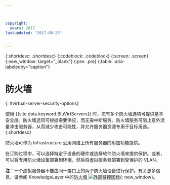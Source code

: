 ```yaml
---



copyright:
  years: 2017
lastupdated: "2017-08-23"


---
```


{:shortdesc: .shortdesc}
{:codeblock: .codeblock}
{:screen: .screen}
{:new_window: target="_blank"}
{:pre: .pre}
{:table: .aria-labeledby="caption"}


# 防火墙
{: #virtual-server-security-options}

使用 {{site.data.keyword.BluVirtServers}} 时，您有多个防火墙选项可提供基本安全层。防火墙选项可根据需要供应，而无需中断服务。防火墙服务可阻止意外流量冲击服务器，从而减少攻击可能性，并允许服务器资源专用于目标用途。
{:shortdesc}

防火墙可作为 Infrastructure 公用网络上所有服务器的附加功能提供。

在订购过程中，可以选择特定于设备的硬件或选择软件防火墙来提供保护。或者，可以将专用防火墙设备部署到环境，然后将虚拟服务器部署到受保护的 VLAN。  

**注**：一个虚拟服务器不能由同一接口上的两个防火墙设备进行保护。有关更多信息，请参阅 KnowledgeLayer 中的[防火墙 ![外部链接图标](../icons/launch-glyph.svg "外部链接图标")](http://knowledgelayer.softlayer.com/topic/firewall){: new_window}。
